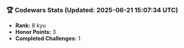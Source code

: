 ### 🏆 Codewars Stats (Updated: 2025-06-21 15:07:34 UTC)

- **Rank:** 8 kyu
- **Honor Points:** 3
- **Completed Challenges:** 1
